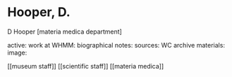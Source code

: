 # Hooper, D.

D Hooper \[materia medica department\]

active: work at WHMM: biographical notes: sources: WC archive materials: image:

\[\[museum staff\]\] \[\[scientific staff\]\] \[\[materia medica\]\]

